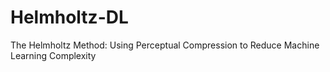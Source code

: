 # Helmholtz-DL
The Helmholtz Method: Using Perceptual Compression to Reduce Machine Learning Complexity
